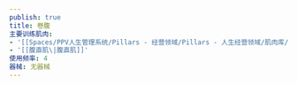 ```yaml
---
publish: true
title: 卷腹
主要训练肌肉:
- '[[Spaces/PPV人生管理系统/Pillars - 经营领域/Pillars - 人生经营领域/肌肉库/核心肌群\|核心肌群]]'
- '[[腹直肌\|腹直肌]]'
使用频率: 4
器械: 无器械
---
```

